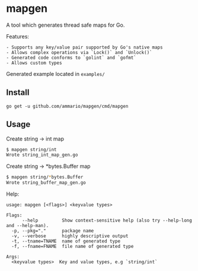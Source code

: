 # mapgen

A tool which generates thread safe maps for Go.

Features:

    - Supports any key/value pair supported by Go's native maps
    - Allows complex operations via `Lock()` and `Unlock()`
    - Generated code conforms to `golint` and `gofmt`
    - Allows custom types

Generated example located in `examples/`

## Install

`go get -u github.com/ammario/mapgen/cmd/mapgen`

## Usage


Create string -> int map

```bash
$ mapgen string/int
Wrote string_int_map_gen.go
```

Create string -> *bytes.Buffer map

```bash
$ mapgen string/*bytes.Buffer
Wrote string_buffer_map_gen.go
```

Help:

```
usage: mapgen [<flags>] <keyvalue types>

Flags:
      --help         Show context-sensitive help (also try --help-long and --help-man).
  -p, --pkg="."      package name
  -v, --verbose      highly descriptive output
  -t, --tname=TNAME  name of generated type
  -f, --fname=FNAME  file name of generated type

Args:
  <keyvalue types>  Key and value types, e.g `string/int`
```